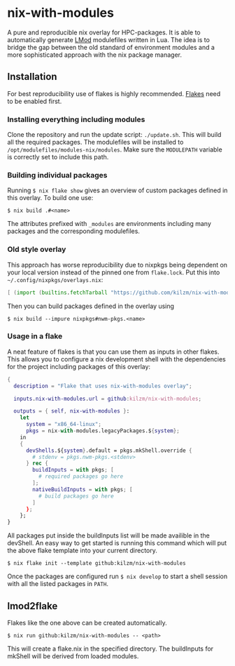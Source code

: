 # nix-with-modules
A pure and reproducible nix overlay for HPC-packages. It is able to automatically generate [LMod](https://lmod.readthedocs.io) modulefiles written in Lua. The idea is to bridge the gap between the old standard of environment modules and a more sophisticated approach with the nix package manager.

## Installation
For best reproducibility use of flakes is highly recommended. [Flakes](https://nixos.wiki/wiki/Flakes) need to be enabled first.

### Installing everything including modules
Clone the repository and run the update script: `./update.sh`. This will build all the required packages. The modulefiles will be installed to `/opt/modulefiles/modules-nix/modules`. Make sure the `MODULEPATH` variable is correctly set to include this path.

### Building individual packages
Running `$ nix flake show` gives an overview of custom packages defined in this overlay. To build one use:
```
$ nix build .#<name>
```
The attributes prefixed with `_modules` are environments including many packages and the corresponding modulefiles.

### Old style overlay
This approach has worse reproducibility due to nixpkgs being dependent on your local version instead of the pinned one from `flake.lock`.
Put this into `~/.config/nixpkgs/overlays.nix`:
```nix
[ (import (builtins.fetchTarball "https://github.com/kilzm/nix-with-modules/archive/master.tar.gz")) ]
```
Then you can build packages defined in the overlay using
```
$ nix build --impure nixpkgs#nwm-pkgs.<name>
```


### Usage in a flake
A neat feature of flakes is that you can use them as inputs in other flakes. This allows you to configure a nix development shell with the dependencies for the project including packages of this overlay:
```nix
{
  description = "Flake that uses nix-with-modules overlay";

  inputs.nix-with-modules.url = github:kilzm/nix-with-modules;

  outputs = { self, nix-with-modules }:
    let
      system = "x86_64-linux";
      pkgs = nix-with-modules.legacyPackages.${system};
    in
    {
      devShells.${system}.default = pkgs.mkShell.override { 
        # stdenv = pkgs.nwm-pkgs.<stdenv>  
      } rec {
        buildInputs = with pkgs; [
          # required packages go here
        ];
        nativeBuildInputs = with pkgs; [
          # build packages go here
        ]
      };
    };
}
```
All packages put inside the buildInputs list will be made availible in the devShell.
An easy way to get started is running this command which will put the above flake template into your current directory.
```
$ nix flake init --template github:kilzm/nix-with-modules
```
Once the packages are configured run `$ nix develop` to start a shell session with all the listed packages in `PATH`.

## lmod2flake

Flakes like the one above can be created automatically.
```
$ nix run github:kilzm/nix-with-modules -- <path>
```
This will create a flake.nix in the specified directory. The buildInputs for mkShell will be derived from loaded modules.
